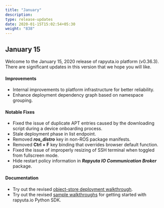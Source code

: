 ```yaml
---
title: "January"
description:
type: release-updates
date: 2020-01-15T15:02:54+05:30
weight: "838"
---
```

## January 15
Welcome to the January 15, 2020 release of rapyuta.io
platform (v0.36.3). There are significant updates in this version
that we hope you will like.

#### Improvements

* Internal improvements to platform infrastructure for better reliability.
* Enhance deployment dependency graph based on namespace grouping.

#### Notable Fixes

* Fixed the issue of duplicate APT entries caused by the downloading script during a device onboarding process.
* Stale deployment phase in list endpoint.
* Removed ***ros_distro*** key in non-ROS package manifests.
* Removed **Ctrl + F** key binding that overrides browser default function.
* Fixed the issue of improperly resizing of SSH terminal when toggled from fullscreen mode.
* Hide restart policy information in ***Rapyuta IO Communication Broker*** package.

#### Documentation

* Try out the revised [object-store deployment walkthrough](/developer-guide/create-software-packages/persistent-storage/obj-store-deployment-tutorial).
* Try out the revised [sample walkthroughs](/developer-guide/tooling-automation/python-sdk/sample-walkthroughs/) for getting started with rapyuta.io Python SDK.